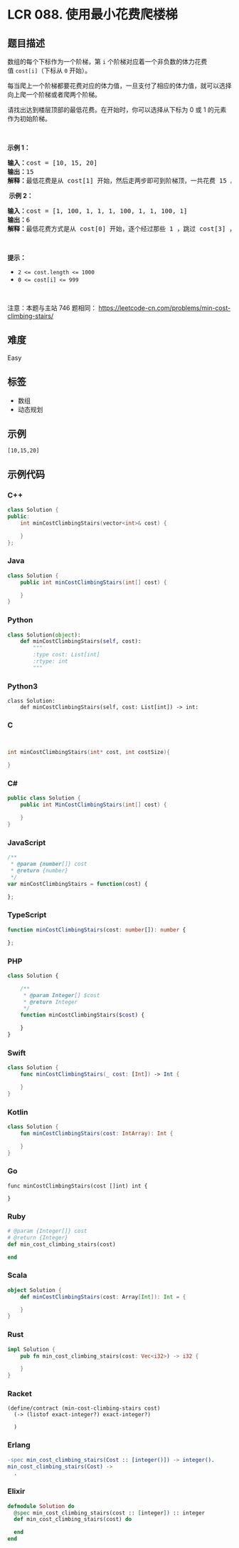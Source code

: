 # LCR 088. 使用最小花费爬楼梯

## 题目描述

<p>数组的每个下标作为一个阶梯，第 <code>i</code> 个阶梯对应着一个非负数的体力花费值&nbsp;<code>cost[i]</code>（下标从 <code>0</code> 开始）。</p>

<p>每当爬上一个阶梯都要花费对应的体力值，一旦支付了相应的体力值，就可以选择向上爬一个阶梯或者爬两个阶梯。</p>

<p>请找出达到楼层顶部的最低花费。在开始时，你可以选择从下标为 0 或 1 的元素作为初始阶梯。</p>

<p>&nbsp;</p>

<p><strong>示例 1：</strong></p>

<pre>
<strong>输入：</strong>cost = [10, 15, 20]
<strong>输出：</strong>15
<strong>解释：</strong>最低花费是从 cost[1] 开始，然后走两步即可到阶梯顶，一共花费 15 。
</pre>

<p><strong>&nbsp;示例 2：</strong></p>

<pre>
<strong>输入：</strong>cost = [1, 100, 1, 1, 1, 100, 1, 1, 100, 1]
<strong>输出：</strong>6
<strong>解释：</strong>最低花费方式是从 cost[0] 开始，逐个经过那些 1 ，跳过 cost[3] ，一共花费 6 。
</pre>

<p>&nbsp;</p>

<p><strong>提示：</strong></p>

<ul>
	<li><code>2 &lt;= cost.length &lt;= 1000</code></li>
	<li><code>0 &lt;= cost[i] &lt;= 999</code></li>
</ul>

<p>&nbsp;</p>

<p><meta charset="UTF-8" />注意：本题与主站 746&nbsp;题相同：&nbsp;<a href="https://leetcode-cn.com/problems/min-cost-climbing-stairs/">https://leetcode-cn.com/problems/min-cost-climbing-stairs/</a></p>


## 难度

Easy

## 标签

- 数组
- 动态规划

## 示例

```
[10,15,20]
```

## 示例代码

### C++

```cpp
class Solution {
public:
    int minCostClimbingStairs(vector<int>& cost) {

    }
};
```

### Java

```java
class Solution {
    public int minCostClimbingStairs(int[] cost) {

    }
}
```

### Python

```python
class Solution(object):
    def minCostClimbingStairs(self, cost):
        """
        :type cost: List[int]
        :rtype: int
        """
```

### Python3

```python3
class Solution:
    def minCostClimbingStairs(self, cost: List[int]) -> int:
```

### C

```c


int minCostClimbingStairs(int* cost, int costSize){

}
```

### C#

```csharp
public class Solution {
    public int MinCostClimbingStairs(int[] cost) {

    }
}
```

### JavaScript

```javascript
/**
 * @param {number[]} cost
 * @return {number}
 */
var minCostClimbingStairs = function(cost) {

};
```

### TypeScript

```typescript
function minCostClimbingStairs(cost: number[]): number {

};
```

### PHP

```php
class Solution {

    /**
     * @param Integer[] $cost
     * @return Integer
     */
    function minCostClimbingStairs($cost) {

    }
}
```

### Swift

```swift
class Solution {
    func minCostClimbingStairs(_ cost: [Int]) -> Int {

    }
}
```

### Kotlin

```kotlin
class Solution {
    fun minCostClimbingStairs(cost: IntArray): Int {

    }
}
```

### Go

```golang
func minCostClimbingStairs(cost []int) int {

}
```

### Ruby

```ruby
# @param {Integer[]} cost
# @return {Integer}
def min_cost_climbing_stairs(cost)

end
```

### Scala

```scala
object Solution {
    def minCostClimbingStairs(cost: Array[Int]): Int = {

    }
}
```

### Rust

```rust
impl Solution {
    pub fn min_cost_climbing_stairs(cost: Vec<i32>) -> i32 {

    }
}
```

### Racket

```racket
(define/contract (min-cost-climbing-stairs cost)
  (-> (listof exact-integer?) exact-integer?)

  )
```

### Erlang

```erlang
-spec min_cost_climbing_stairs(Cost :: [integer()]) -> integer().
min_cost_climbing_stairs(Cost) ->
  .
```

### Elixir

```elixir
defmodule Solution do
  @spec min_cost_climbing_stairs(cost :: [integer]) :: integer
  def min_cost_climbing_stairs(cost) do

  end
end
```

